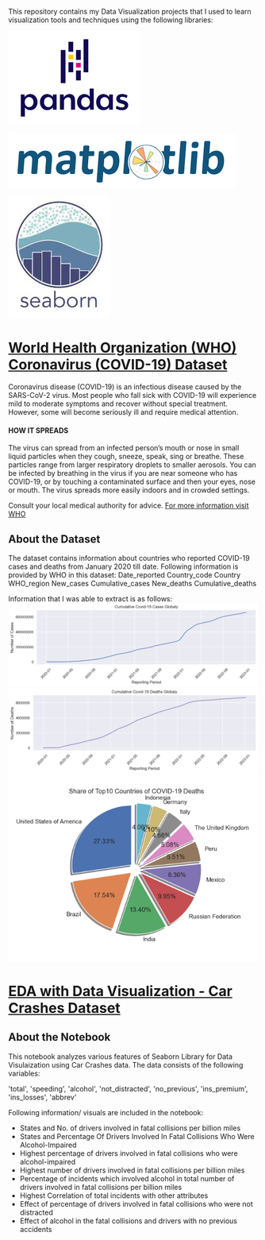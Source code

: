
This repository contains my Data Visualization projects that I used to learn visualization tools and techniques using the following libraries:

![Pandas](https://github.com/kennyfahad/Data-Visualization/blob/main/Data/pandas.png "Pandas")

![Matplotlib](https://github.com/kennyfahad/Data-Visualization/blob/main/Data/matplot.png "Matplotlib")

![Seaborn](https://github.com/kennyfahad/Data-Visualization/blob/main/Data/seaborn.jpeg "Seabron")



# [World Health Organization (WHO) Coronavirus (COVID-19) Dataset](https://github.com/kennyfahad/Data-Visualization/blob/main/WHO%20Coronavirus%20(COVID-19).ipynb)
Coronavirus disease (COVID-19) is an infectious disease caused by the SARS-CoV-2 virus.
Most people who fall sick with COVID-19 will experience mild to moderate symptoms and recover without special treatment. However, some will become seriously ill and require medical attention.


#### HOW IT SPREADS
The virus can spread from an infected person’s mouth or nose in small liquid particles when they cough, sneeze, speak, sing or breathe. These particles range from larger respiratory droplets to smaller aerosols.
You can be infected by breathing in the virus if you are near someone who has COVID-19, or by touching a contaminated surface and then your eyes, nose or mouth. The virus spreads more easily indoors and in crowded settings.

Consult your local medical authority for advice.
[For more information visit WHO](https://www.who.int/news-room/questions-and-answers/item/coronavirus-disease-covid-19-how-is-it-transmitted)

## About the Dataset
The dataset contains information about countries who reported COVID-19 cases and deaths from January 2020 till date. Following information is provided by WHO in this dataset:
Date_reported	Country_code	Country	WHO_region	New_cases	Cumulative_cases	New_deaths	Cumulative_deaths

Information that I was able to extract is as follows:
![Cumulative Cases](https://github.com/kennyfahad/Data-Visualization/blob/main/Data/covid_globalcases.png "Cumulative Cases")
![Cumulative Deaths](https://github.com/kennyfahad/Data-Visualization/blob/main/Data/covid_globaldeaths.png "Cumulative Deaths")
![Share of Deaths in Top 10](https://github.com/kennyfahad/Data-Visualization/blob/main/Data/covid_pie.png "Share of Deaths in Top 10")


# [EDA with Data Visualization - Car Crashes Dataset](https://github.com/kennyfahad/Data-Visualization/blob/main/EDA%20with%20Data%20Visualization%20-%20Car%20Crashes%20Dataset%20(Seaborn).ipynb)


## About the Notebook

This notebook analyzes various features of Seaborn Library for Data Visulaization using Car Crashes data. The data consists of the following variables:

'total', 'speeding', 'alcohol', 'not_distracted', 'no_previous', 'ins_premium', 'ins_losses', 'abbrev'

Following information/ visuals are included in the notebook:
* States and No. of drivers involved in fatal collisions per billion miles
* States and Percentage Of Drivers Involved In Fatal Collisions Who Were Alcohol-Impaired
* Highest percentage of drivers involved in fatal collisions who were alcohol-impaired
* Highest number of drivers involved in fatal collisions per billion miles 
* Percentage of incidents which involved alcohol in total number of drivers involved in fatal collisions per billion miles
* Highest Correlation of total incidents with other attributes
* Effect of percentage of drivers involved in fatal collisions who were not distracted 
* Effect of alcohol in the fatal collisions and drivers with no previous accidents
